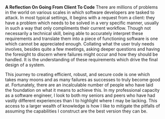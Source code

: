 **A Reflection On Going From Client To Code**
There are millions of problems in the world on various scales in which software developers are tasked to attack. In most typical settings, it begins with a request from a client: they have a problem which needs to be solved in a very specific manner, usually in such a way that only compliments their current workflow. Though not necessarily a technical skill, being able to accurately interpret these requirements and translate them into a piece of functioning software is one which cannot be appreciated enough. Collating what the user truly needs involves, besides quite a few meetings, asking deeper questions and having the foresight to discern where failures might occur and how they should be handled. It is the understanding of these requirements which drive the final design of a system.

This journey to creating efficient, robust, and secure code is one which takes many moons and as many failures as successes to truly become good at. Fortunately, there are an incalculable number of people who have laid the foundation on what it means to achieve this. In my professional capacity as a software engineer, I look to both my seniors and peers who have had vastly different experiences than I to highlight where I may be lacking. This access to a larger wealth of knowledge is how I like to mitigate the pitfalls of assuming the capabilities I construct are the best version they can be.
